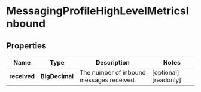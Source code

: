 

# MessagingProfileHighLevelMetricsInbound


## Properties

Name | Type | Description | Notes
------------ | ------------- | ------------- | -------------
**received** | **BigDecimal** | The number of inbound messages received. |  [optional] [readonly]




